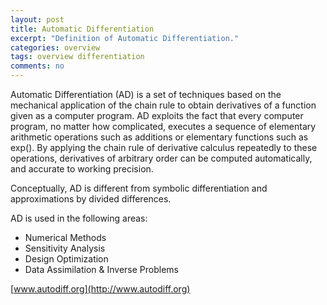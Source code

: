 ```yaml
---
layout: post
title: Automatic Differentiation
excerpt: "Definition of Automatic Differentiation."
categories: overview
tags: overview differentiation
comments: no
---
```


Automatic Differentiation (AD) is a set of techniques based on the mechanical application of the chain rule to obtain derivatives of a function given as a computer program. AD exploits the fact that every computer program, no matter how complicated, executes a sequence of elementary arithmetic operations such as additions or elementary functions such as exp(). By applying the chain rule of derivative calculus repeatedly to these operations, derivatives of arbitrary order can be computed automatically, and accurate to working precision.

Conceptually, AD is different from symbolic differentiation and approximations by divided differences.

AD is used in the following areas:
- Numerical Methods
- Sensitivity Analysis
- Design Optimization
- Data Assimilation & Inverse Problems

[www.autodiff.org](http://www.autodiff.org)
